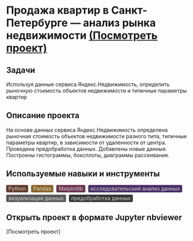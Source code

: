 # Продажа квартир в Санкт-Петербурге — анализ рынка недвижимости [(Посмотреть проект)](https://nbviewer.org/github/BulyginV/Yandex_Data_Analyst/blob/main/01.%20%D0%9F%D1%80%D0%B5%D0%B4%D0%BE%D0%B1%D1%80%D0%B0%D0%B1%D0%BE%D1%82%D0%BA%D0%B0%20%D0%B4%D0%B0%D0%BD%D0%BD%D1%8B%D1%85/01_bank_scoring.ipynb)

## Задачи
Используя данные сервиса Яндекс.Недвижимость, определить рыночную стоимость объектов недвижимости и типичные параметры квартир

## Описание проекта
На основе данных сервиса Яндекс.Недвижимость определена рыночная стоимость
объектов недвижимости разного типа, типичные параметры квартир, в зависимости от
удаленности от центра. Проведена предобработка данных. Добавлены новые данные.
Построены гистограммы, боксплоты, диаграммы рассеивания.

## Используемые навыки и инструменты
<div style="display: flex; flex-wrap: wrap; gap: 6px 8px;"><div style="display: flex; align-items: center; flex-shrink: 0; min-width: 0px; max-width: 100%; height: 20px; border-radius: 3px; padding-left: 6px; padding-right: 6px; font-size: 14px; line-height: 120%; color: rgba(255, 255, 255, 0.804); background: rgb(96, 59, 44); margin: 0px; white-space: nowrap; overflow: hidden; text-overflow: ellipsis;"><div style="white-space: nowrap; overflow: hidden; text-overflow: ellipsis; display: inline-flex; align-items: center; height: 20px; line-height: 20px;"><span style="white-space: nowrap; overflow: hidden; text-overflow: ellipsis;">Python</span></div></div><div style="display: flex; align-items: center; flex-shrink: 0; min-width: 0px; max-width: 100%; height: 20px; border-radius: 3px; padding-left: 6px; padding-right: 6px; font-size: 14px; line-height: 120%; color: rgba(255, 255, 255, 0.804); background: rgb(137, 99, 42); margin: 0px; white-space: nowrap; overflow: hidden; text-overflow: ellipsis;"><div style="white-space: nowrap; overflow: hidden; text-overflow: ellipsis; display: inline-flex; align-items: center; height: 20px; line-height: 20px;"><span style="white-space: nowrap; overflow: hidden; text-overflow: ellipsis;">Pandas</span></div></div><div style="display: flex; align-items: center; flex-shrink: 0; min-width: 0px; max-width: 100%; height: 20px; border-radius: 3px; padding-left: 6px; padding-right: 6px; font-size: 14px; line-height: 120%; color: rgba(255, 255, 255, 0.804); background: rgb(105, 49, 76); margin: 0px; white-space: nowrap; overflow: hidden; text-overflow: ellipsis;"><div style="white-space: nowrap; overflow: hidden; text-overflow: ellipsis; display: inline-flex; align-items: center; height: 20px; line-height: 20px;"><span style="white-space: nowrap; overflow: hidden; text-overflow: ellipsis;">Matplotlib</span></div></div><div style="display: flex; align-items: center; flex-shrink: 0; min-width: 0px; max-width: 100%; height: 20px; border-radius: 3px; padding-left: 6px; padding-right: 6px; font-size: 14px; line-height: 120%; color: rgba(255, 255, 255, 0.804); background: rgb(73, 47, 100); margin: 0px; white-space: nowrap; overflow: hidden; text-overflow: ellipsis;"><div style="white-space: nowrap; overflow: hidden; text-overflow: ellipsis; display: inline-flex; align-items: center; height: 20px; line-height: 20px;"><span style="white-space: nowrap; overflow: hidden; text-overflow: ellipsis;">исследовательский анализ данных</span></div></div><div style="display: flex; align-items: center; flex-shrink: 0; min-width: 0px; max-width: 100%; height: 20px; border-radius: 3px; padding-left: 6px; padding-right: 6px; font-size: 14px; line-height: 120%; color: rgba(255, 255, 255, 0.804); background: rgb(90, 90, 90); margin: 0px; white-space: nowrap; overflow: hidden; text-overflow: ellipsis;"><div style="white-space: nowrap; overflow: hidden; text-overflow: ellipsis; display: inline-flex; align-items: center; height: 20px; line-height: 20px;"><span style="white-space: nowrap; overflow: hidden; text-overflow: ellipsis;">визуализация данных</span></div></div><div style="display: flex; align-items: center; flex-shrink: 0; min-width: 0px; max-width: 100%; height: 20px; border-radius: 3px; padding-left: 6px; padding-right: 6px; font-size: 14px; line-height: 120%; color: rgba(255, 255, 255, 0.804); background: rgb(55, 55, 55); margin: 0px; white-space: nowrap; overflow: hidden; text-overflow: ellipsis;"><div style="white-space: nowrap; overflow: hidden; text-overflow: ellipsis; display: inline-flex; align-items: center; height: 20px; line-height: 20px;"><span style="white-space: nowrap; overflow: hidden; text-overflow: ellipsis;">предобработка данных</span></div></div></div>
 

## Открыть проект в формате Jupyter nbviewer
[Посмотреть проект]
